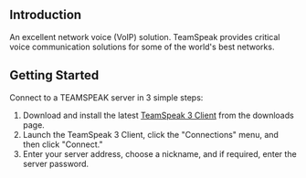 ## Introduction

An excellent network voice (VoIP) solution. TeamSpeak provides critical voice communication solutions for some of the world's best networks.

## Getting Started

Connect to a TEAMSPEAK server in 3 simple steps:

1. Download and install the latest [TeamSpeak 3 Client](https://teamspeak.com/en/downloads/) from the downloads page.
2. Launch the TeamSpeak 3 Client, click the "Connections" menu, and then click "Connect."
3. Enter your server address, choose a nickname, and if required, enter the server password.
